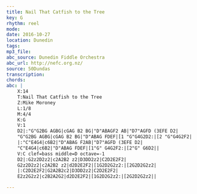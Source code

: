 ```yaml
---
title: Nail That Catfish to the Tree
key: G
rhythm: reel
mode:
date: 2016-10-27
location: Dunedin
tags:
mp3_file:
abc_source: Dunedin Fiddle Orchestra
abc_url: http://nefc.org.nz/
source: 50Dundas
transcription:
chords: 
abc: |
    X:14
    T:Nail That Catfish to the Tree
    Z:Mike Moroney
    L:1/8
    M:4/4
    K:G
    V:1
    D2|:"G"G2BG AGBG|cGAG B2 BG|"D"ABAGF2 AB|"D7"AGFD (3EFE D2|
    "G"G2BG AGBG|cGAG B2 BG|"D"ABAG FDEF|[1 "G"G4G2D2:|[2 "G"G4G2F2|
    |:"C"E4G4|c6B2|"D"ABAG F2AB|"D7"AGFD (3EFE D2|
    "C"E4G4|c6B2|"D"ABAG FDEF|[1"G" G4G2F2:|[2"G" G6D2||
    V:C clef=bass middle=D octave=-1
    D2|:G2z2D2z2|c2A2B2 z2|D3DD2z2|C2D2E2F2|
    G2z2D2z2|c2A2B2 z2|d2D2E2F2|[1G2D2G2z2:|[2G2D2G2z2|
    |:C2D2E2F2|G2A2B2c2|D3DD2z2|C2D2E2F2|
    E2z2G2z2|c2B2A2G2|d2D2E2F2|[1G2D2G2z2:|[2G2D2G2z2||

---
```



